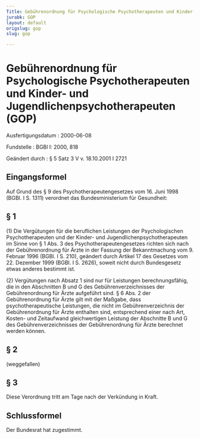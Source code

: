 ```yaml
---
Title: Gebührenordnung für Psychologische Psychotherapeuten und Kinder- und Jugendlichenpsychotherapeuten
jurabk: GOP
layout: default
origslug: gop
slug: gop

---
```


# Gebührenordnung für Psychologische Psychotherapeuten und Kinder- und Jugendlichenpsychotherapeuten (GOP)

Ausfertigungsdatum
:   2000-06-08

Fundstelle
:   BGBl I: 2000, 818

Geändert durch
:   § 5 Satz 3 V v. 18.10.2001 I 2721

## Eingangsformel

Auf Grund des § 9 des Psychotherapeutengesetzes vom 16. Juni 1998
(BGBl. I S. 1311) verordnet das Bundesministerium für Gesundheit:

## § 1

(1) Die Vergütungen für die beruflichen Leistungen der Psychologischen
Psychotherapeuten und der Kinder- und Jugendlichenpsychotherapeuten im
Sinne von § 1 Abs. 3 des Psychotherapeutengesetzes richten sich nach
der Gebührenordnung für Ärzte in der Fassung der Bekanntmachung vom 9.
Februar 1996 (BGBl. I S. 210), geändert durch Artikel 17 des Gesetzes
vom 22. Dezember 1999 (BGBl. I S. 2626), soweit nicht durch
Bundesgesetz etwas anderes bestimmt ist.

(2) Vergütungen nach Absatz 1 sind nur für Leistungen
berechnungsfähig, die in den Abschnitten B und G des
Gebührenverzeichnisses der Gebührenordnung für Ärzte aufgeführt sind.
§ 6 Abs. 2 der Gebührenordnung für Ärzte gilt mit der Maßgabe, dass
psychotherapeutische Leistungen, die nicht im Gebührenverzeichnis der
Gebührenordnung für Ärzte enthalten sind, entsprechend einer nach Art,
Kosten- und Zeitaufwand gleichwertigen Leistung der Abschnitte B und G
des Gebührenverzeichnisses der Gebührenordnung für Ärzte berechnet
werden können.

## § 2

(weggefallen)

## § 3

Diese Verordnung tritt am Tage nach der Verkündung in Kraft.

## Schlussformel

Der Bundesrat hat zugestimmt.

